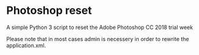 # Photoshop reset
A simple Python 3 script to reset the Adobe Photoshop CC 2018 trial week

Please note that in most cases admin is necessery in order to rewrite the application.xml.
